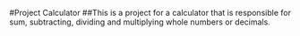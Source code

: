 #Project Calculator
##This is a project for a calculator that is responsible for sum, subtracting, dividing and multiplying whole numbers or decimals.
